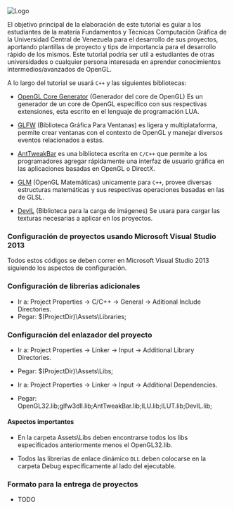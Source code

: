 ![Logo](http://190.169.70.132/wp-content/uploads/2014/06/logo1.jpg)

El objetivo principal de la elaboración de este tutorial es guiar a los estudiantes de la materia Fundamentos y Técnicas Computación Gráfica de la Universidad Central de Venezuela para el desarrollo de sus proyectos, aportando plantillas de proyecto y tips de importancia para el desarrollo rápido de los mismos. Este tutorial podria ser util a estudiantes de otras universidades o cualquier persona interesada en aprender conocimientos intermedios/avanzados de OpenGL.

A lo largo del tutorial se usará `C++` y las siguientes bibliotecas: 
* [OpenGL Core Generator](https://bitbucket.org/alfonse/glloadgen/wiki/Home) (Generador del core de OpenGL) Es un generador de un core de OpenGL especifico con sus respectivas extensiones, esta escrito en el lenguaje de programación LUA.

* [GLFW](http://www.glfw.org/) (Biblioteca Gráfica Para Ventanas) es ligera y multiplataforma, permite crear ventanas con el contexto de OpenGL y manejar diversos eventos relacionados a estas.

* [AntTweakBar](http://anttweakbar.sourceforge.net/doc/) es una biblioteca escrita en `C/C++` que permite a los programadores agregar rápidamente una interfaz de usuario gráfica en las aplicaciones basadas en OpenGL o DirectX.

* [GLM](http://glm.g-truc.net/0.9.6/index.html) (OpenGL Matemáticas) unicamente para  `C++`, provee diversas estructuras matemáticas y sus respectivas operaciones basadas en las de GLSL.

* [DevIL](http://openil.sourceforge.net/) (Biblioteca para la carga de imágenes) Se usara para cargar las texturas necesarias a aplicar en los proyectos.

### Configuración de proyectos usando Microsoft Visual Studio 2013

Todos estos códigos se deben correr en Microsoft Visual Studio 2013 siguiendo los aspectos de configuración.

### Configuración de librerias adicionales

+ Ir a: Project Properties -> C/C++ -> General -> Aditional Include Directories.
+ Pegar: $(ProjectDir)\Assets\Libraries;

### Configuración del enlazador del proyecto

+ Ir a: Project Properties -> Linker -> Input -> Additional Library Directories.
+ Pegar: $(ProjectDir)\Assets\Libs;

+ Ir a: Project Properties -> Linker -> Input -> Additional Dependencies.
+ Pegar: OpenGL32.lib;glfw3dll.lib;AntTweakBar.lib;ILU.lib;ILUT.lib;DevIL.lib;

#### Aspectos importantes
+ En la carpeta Assets\Libs deben encontrarse todos los libs especificados anteriormente menos el OpenGL32.lib.

+ Todos las librerias de enlace dinámico `DLL` deben colocarse en la carpeta Debug específicamente al lado del ejecutable.

### Formato para la entrega de proyectos

* TODO